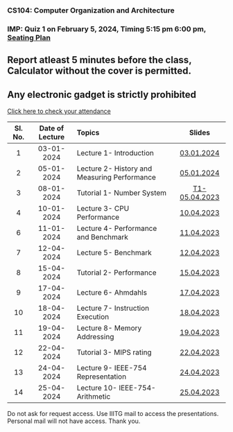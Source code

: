 ### CS104: Computer Organization and Architecture

### IMP: Quiz 1 on February 5, 2024, Timing 5:15 pm 6:00 pm, [Seating Plan](https://docs.google.com/spreadsheets/d/1W0ee6QZloF8K8V4HFkLfQEj1I6fOVS11xoqgPEuVy30/edit?usp=drive_link)
## Report atleast 5 minutes before the class, Calculator without the cover is permitted.
## Any electronic gadget is strictly prohibited

[Click here to check your attendance](https://docs.google.com/spreadsheets/d/16pXovtqYnxOtb6abzLrWC0GB1GsCJf1UUlrUh732P5E/edit?usp=drive_link)

| Sl. No. | Date of Lecture        | Topics  | Slides   |
|:---:|:--:|:--|:--------------------------:|
| 1   | 03-01-2024   |Lecture 1- Introduction                | [03.01.2024](https://drive.google.com/file/d/1dHIK-A7gDZhodzlsBYJAeoOuX9vbFFFn/view?usp=drive_link)|
| 2   | 05-01-2024   |Lecture 2- History and Measuring Performance| [05.01.2024](https://drive.google.com/file/d/1CfPo5M1eXADKDUFuoPE2YYc_rg9S8scH/view?usp=drive_link)|
| 3   | 08-01-2024   |Tutorial 1- Number System              | [T1-05.04.2023](https://drive.google.com/file/d/15JWWxmWZvNPZQ26V-8mrKsofQWF0knJq/view?usp=drive_link)|
| 4   | 10-01-2024   |Lecture 3- CPU Performance             | [10.04.2023](https://drive.google.com/file/d/18fOuj6Fx1Szx9evvrYD9XPpvE_hYFKYD/view?usp=drive_link)|
| 6   | 11-01-2024   |Lecture 4- Performance and Benchmark   | [11.04.2023](https://drive.google.com/file/d/1w19VindUhXG4hCrI9l8pct_0QqVHZIYm/view?usp=drive_link)|
| 7   | 12-04-2024   |Lecture 5- Benchmark                   | [12.04.2023](https://drive.google.com/file/d/18hV0t_pMiNTl-DObhbRFimIjtQF09-7d/view?usp=drive_link)|
| 8  | 15-04-2024   |Tutorial 2- Performance     | [15.04.2023](https://drive.google.com/file/d/1E7renK2SqkW91p7BlaDFHWnKS-9HSCgX/view?usp=drive_link)|
| 9   | 17-04-2024   |Lecture 6- Ahmdahls                    | [17.04.2023](https://drive.google.com/file/d/1ihseOGxxuCNjzEY7CRF10lZVchlaKvNr/view?usp=drive_link)|
| 10  | 18-04-2024   |Lecture 7- Instruction Execution     | [18.04.2023](https://drive.google.com/file/d/1z7r95xtcQa2i6rByawWUaSfobOC-H5z7/view?usp=drive_link)|
| 11  | 19-04-2024   |Lecture 8- Memory Addressing     | [19.04.2023](https://drive.google.com/file/d/1RIfRh3UTI_1OQd_1OmlvLSsVLDT3-MsU/view?usp=drive_link)|
| 12  | 22-04-2024   |Tutorial 3- MIPS rating   | [22.04.2023](https://drive.google.com/file/d/17E0UENhox4Q5FnICpUoy5VF0Qll-jQ6d/view?usp=drive_link)|
| 13  | 24-04-2024   |Lecture 9- IEEE-754 Representation     | [24.04.2023](https://drive.google.com/file/d/1RdpqdYWVnJLHa5gq6nLRA8w1biC8Jqdr/view?usp=drive_link)|
| 14  | 25-04-2024   |Lecture 10- IEEE-754-Arithmetic     | [25.04.2023](https://drive.google.com/file/d/1wT-kIjar3h5gikEbzAU5iak-NBH0sFc5/view?usp=drive_link)|




Do not ask for request access. Use IIITG mail to access the presentations. Personal mail will not have access. Thank you. 


